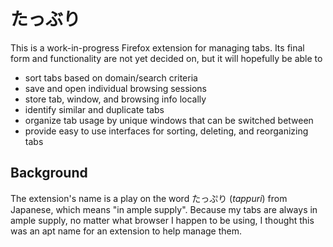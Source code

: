 # たっぶり

This is a work-in-progress Firefox extension for managing tabs. Its final form and functionality are not yet decided on, but it will hopefully be able to

* sort tabs based on domain/search criteria
* save and open individual browsing sessions
* store tab, window, and browsing info locally
* identify similar and duplicate tabs
* organize tab usage by unique windows that can be switched between
* provide easy to use interfaces for sorting, deleting, and reorganizing tabs

## Background

The extension's name is a play on the word たっぷり (*tappuri*) from Japanese, which means "in ample supply". Because my tabs are always in ample supply, no matter what browser I happen to be using, I thought this was an apt name for an extension to help manage them. 
